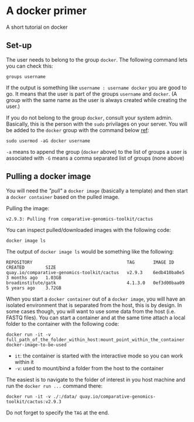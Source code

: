 # A docker primer

A short tutorial on docker

## Set-up

The user needs to belong to the group `docker`. The following command lets you can check this:

    groups username

If the output is something like `username : username docker` you are good to go. It means that the user is part of the
groups `username` and `docker`. (A group with the same name as the user is always created while creating the user.)

If you do not belong to the group `docker`, consult your system admin. Basically, this is the person with the `sudo`
privilages on your server. You will be added to the `docker` group with the command below [ref](https://askubuntu.com/questions/79565/how-to-add-existing-user-to-an-existing-group):

    sudo usermod -aG docker username

`-a` means to append the group (`docker` above) to the list of groups a user is associated with
`-G` means a comma separated list of groups (none above)

## Pulling a docker image

You will need the _"pull"_ a `docker image` (basically a template) and then start a `docker container` based on the
pulled image.

Pulling the image:

    v2.9.3: Pulling from comparative-genomics-toolkit/cactus

You can inspect pulled/downloaded images with the following code:

    docker image ls

The output of `docker image ls` would be something like the following:

    REPOSITORY                                    TAG       IMAGE ID       CREATED        SIZE
    quay.io/comparative-genomics-toolkit/cactus   v2.9.3    6edb410ba0e5   3 months ago   1.03GB
    broadinstitute/gatk                           4.1.3.0   0ef3d00baa09   5 years ago    3.72GB

When you start a `docker container` out of a `docker image`, you will have an isolated environment that is separated
from the host, this is by design. In some cases though, you will want to use some data from the host (i.e. FASTQ files).
You can start a container and at the same time attach a local folder to the container with the following code:

    docker run -it -v full_path_of_the_folder_within_host:mount_point_within_the_container docker-image-to-be-used

- `it`: the container is started with the interactive mode so you can work within it
- `-v`: used to mount/bind a folder from the host to the container

The easiest is to navigate to the folder of interest in you host machine and run the `docker run ...` command there:

    docker run -it -v ./:/data/ quay.io/comparative-genomics-toolkit/cactus:v2.9.3
    
Do not forget to specify the `TAG` at the end.
